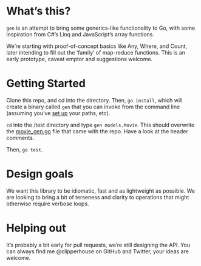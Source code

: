 # What’s this?

`gen` is an attempt to bring some generics-like functionality to Go, with some inspiration from C#’s Linq and JavaScript’s array functions.

We’re starting with proof-of-concept basics like Any, Where, and Count, later intending to fill out the ‘family’ of map-reduce functions. This is an early prototype, caveat emptor and suggestions welcome.

# Getting Started

Clone this repo, and cd into the directory. Then, `go install`, which will create a binary called `gen` that you can invoke from the command line (assuming you’ve [set up](http://golang.org/doc/install) your paths, etc).

`cd` into the /test directory and type `gen models.Movie`. This should overwrite the [movie_gen.go](/clipperhouse/gen/blob/master/test/movie_gen.go) file that came with the repo. Have a look at the header comments.

Then, `go test`.

# Design goals

We want this library to be idiomatic, fast and as lightweight as possible. We are looking to bring a bit of terseness and clarity to operations that might otherwise require verbose loops.

# Helping out

It’s probably a bit early for pull requests, we’re still designing the API. You can always find me @clipperhouse on GitHub and Twitter, your ideas are welcome.